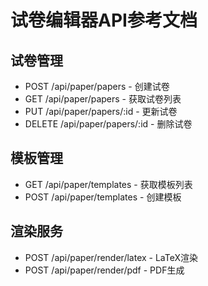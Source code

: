 # 试卷编辑器API参考文档

## 试卷管理
- POST /api/paper/papers - 创建试卷
- GET /api/paper/papers - 获取试卷列表
- PUT /api/paper/papers/:id - 更新试卷
- DELETE /api/paper/papers/:id - 删除试卷

## 模板管理
- GET /api/paper/templates - 获取模板列表
- POST /api/paper/templates - 创建模板

## 渲染服务
- POST /api/paper/render/latex - LaTeX渲染
- POST /api/paper/render/pdf - PDF生成
